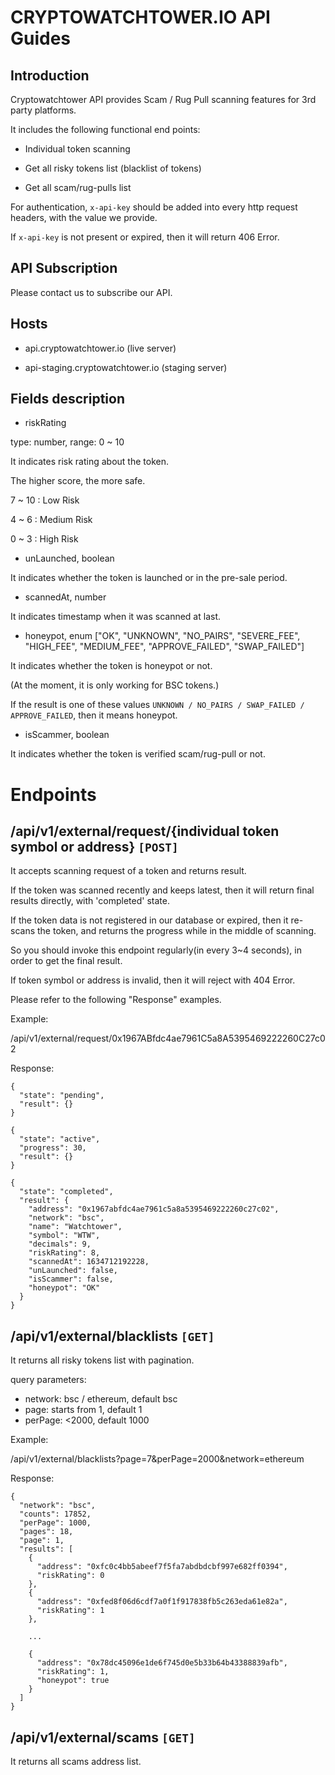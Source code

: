 # CRYPTOWATCHTOWER.IO API Guides

## Introduction

Cryptowatchtower API provides Scam / Rug Pull scanning features for 3rd party platforms.

It includes the following functional end points:

- Individual token scanning

- Get all risky tokens list (blacklist of tokens)

- Get all scam/rug-pulls list

For authentication, ```x-api-key``` should be added into every http request headers, with the value we provide.

If ```x-api-key``` is not present or expired, then it will return 406 Error.

## API Subscription

Please contact us to subscribe our API.

## Hosts

- api.cryptowatchtower.io (live server)

- api-staging.cryptowatchtower.io (staging server)

## Fields description

- riskRating

type: number, range: 0 ~ 10

It indicates risk rating about the token.

The higher score, the more safe.

7 ~ 10 : Low Risk

4 ~ 6 : Medium Risk

0 ~ 3 : High Risk

- unLaunched, boolean

It indicates whether the token is launched or in the pre-sale period.

- scannedAt, number

It indicates timestamp when it was scanned at last.

- honeypot, enum ["OK", "UNKNOWN", "NO_PAIRS", "SEVERE_FEE", "HIGH_FEE", "MEDIUM_FEE", "APPROVE_FAILED", "SWAP_FAILED"]

It indicates whether the token is honeypot or not.

(At the moment, it is only working for BSC tokens.)

If the result is one of these values ```UNKNOWN / NO_PAIRS / SWAP_FAILED / APPROVE_FAILED```, then it means honeypot.

- isScammer, boolean

It indicates whether the token is verified scam/rug-pull or not.

# Endpoints

## /api/v1/external/request/{individual token symbol or address} ```[POST]```

It accepts scanning request of a token and returns result.

If the token was scanned recently and keeps latest, then it will return final results directly, with 'completed' state.

If the token data is not registered in our database or expired, then it re-scans the token, and returns the progress while in the middle of scanning.

So you should invoke this endpoint regularly(in every 3~4 seconds), in order to get the final result.

If token symbol or address is invalid, then it will reject with 404 Error.

Please refer to the following "Response" examples.

Example:

/api/v1/external/request/0x1967ABfdc4ae7961C5a8A5395469222260C27c02

Response:

```
{
  "state": "pending",
  "result": {}
}
```

```
{
  "state": "active",
  "progress": 30,
  "result": {}
}
```

```
{
  "state": "completed",
  "result": {
    "address": "0x1967abfdc4ae7961c5a8a5395469222260c27c02",
    "network": "bsc",
    "name": "Watchtower",
    "symbol": "WTW",
    "decimals": 9,
    "riskRating": 8,
    "scannedAt": 1634712192228,
    "unLaunched": false,
    "isScammer": false,
    "honeypot": "OK"
  }
}
```

## /api/v1/external/blacklists  ```[GET]```

It returns all risky tokens list with pagination.

query parameters: 

- network: bsc / ethereum, default bsc
- page: starts from 1, default 1
- perPage: <2000, default 1000

Example:

/api/v1/external/blacklists?page=7&perPage=2000&network=ethereum


Response: 

```
{
  "network": "bsc",
  "counts": 17852,
  "perPage": 1000,
  "pages": 18,
  "page": 1,
  "results": [
    {
      "address": "0xfc0c4bb5abeef7f5fa7abdbdcbf997e682ff0394",
      "riskRating": 0
    },
    {
      "address": "0xfed8f06d6cdf7a0f1f917838fb5c263eda61e82a",
      "riskRating": 1
    },

    ...
    
    {
      "address": "0x78dc45096e1de6f745d0e5b33b64b43388839afb",
      "riskRating": 1,
      "honeypot": true
    }
  ]
}
```


## /api/v1/external/scams ```[GET]```

It returns all scams address list.
